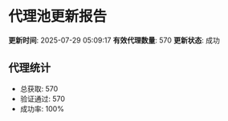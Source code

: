# 代理池更新报告

**更新时间**: 2025-07-29 05:09:17
**有效代理数量**: 570
**更新状态**:  成功

## 代理统计
- 总获取: 570
- 验证通过: 570
- 成功率: 100%

